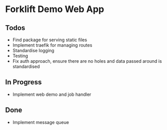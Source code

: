 # Forklift Demo Web App

## Todos
- Find package for serving static files
- Implement traefik for managing routes
- Standardise logging
- Testing
- Fix auth approach, ensure there are no holes and data passed around is standardised


## In Progress
- Implement web demo and job handler


## Done
- Implement message queue
